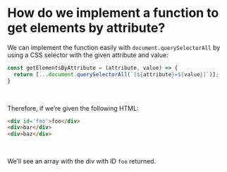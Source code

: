# How do we implement a function to get elements by attribute?

We can implement the function easily with `document.querySelectorAll` by using a CSS selector with the given attribute and value:

```js
const getElementsByAttribute = (attribute, value) => {
  return [...document.querySelectorAll(`[${attribute}=${value}]`)];
}   
```

<br class="my-10"/>

Therefore, if we’re given the following HTML:

```html
<div id='foo'>foo</div>
<div>bar</div>
<div>baz</div>
```

<br class="my-10"/>

We’ll see an array with the div with ID `foo` returned.

<template v-slot:refvideo>
    <iframe src="https://www.youtube.com/embed/7woUGy9G9DU" allowfullscreen></iframe>
</template>